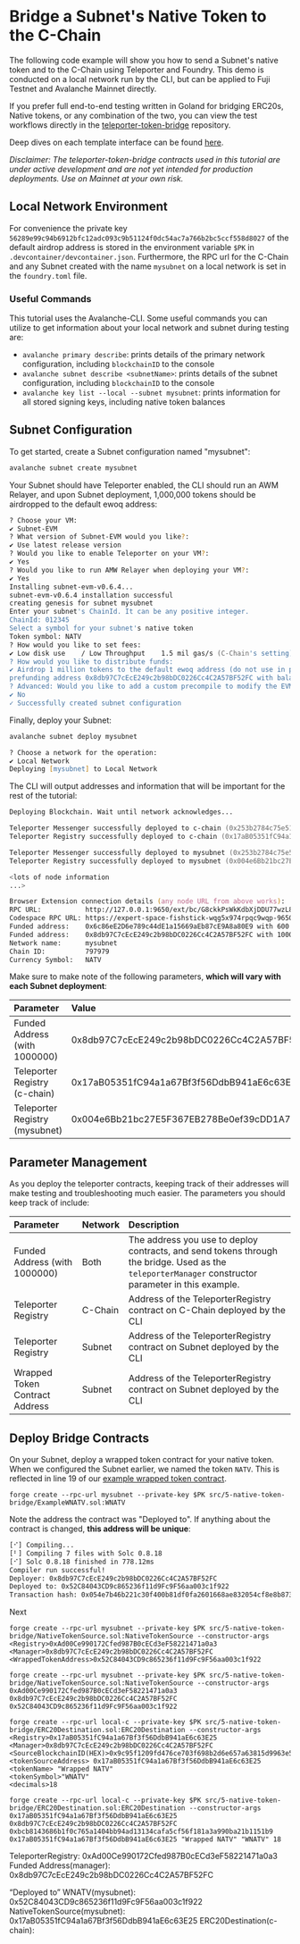 # Bridge a Subnet's Native Token to the C-Chain

The following code example will show you how to send a Subnet's native token and to the C-Chain using Teleporter and Foundry. This demo is conducted on a local network run by the CLI, but can be applied to Fuji Testnet and Avalanche Mainnet directly.

If you prefer full end-to-end testing written in Goland for bridging ERC20s, Native tokens, or any combination of the two, you can view the test workflows directly in the [teleporter-token-bridge](https://github.com/ava-labs/teleporter-token-bridge/tree/main/tests/flows) repository.

Deep dives on each template interface can be found [here](https://github.com/ava-labs/teleporter-token-bridge/blob/main/contracts/README.md).

_Disclaimer: The teleporter-token-bridge contracts used in this tutorial are under active development and are not yet intended for production deployments. Use on Mainnet at your own risk._

## Local Network Environment

For convenience the private key `56289e99c94b6912bfc12adc093c9b51124f0dc54ac7a766b2bc5ccf558d8027` of the default airdrop address is stored in the environment variable `$PK` in `.devcontainer/devcontainer.json`. Furthermore, the RPC url for the C-Chain and any Subnet created with the name `mysubnet` on a local network is set in the `foundry.toml` file.

### Useful Commands

This tutorial uses the Avalanche-CLI. Some useful commands you can utilize to get information about your local network and subnet during testing are:

- `avalanche primary describe`: prints details of the primary network configuration, including `blockchainID` to the console
- `avalanche subnet describe <subnetName>`: prints details of the subnet configuration, including `blockchainID` to the console
- `avalanche key list --local --subnet mysubnet`: prints information for all stored signing keys, including native token balances

## Subnet Configuration

To get started, create a Subnet configuration named "mysubnet":

```zsh
avalanche subnet create mysubnet
```

Your Subnet should have Teleporter enabled, the CLI should run an AWM Relayer, and upon Subnet deployment, 1,000,000 tokens should be airdropped to the default ewoq address:

```zsh
? Choose your VM:
✔ Subnet-EVM
? What version of Subnet-EVM would you like?:
✔ Use latest release version
? Would you like to enable Teleporter on your VM?:
✔ Yes
? Would you like to run AMW Relayer when deploying your VM?:
✔ Yes
Installing subnet-evm-v0.6.4...
subnet-evm-v0.6.4 installation successful
creating genesis for subnet mysubnet
Enter your subnet's ChainId. It can be any positive integer.
ChainId: 012345
Select a symbol for your subnet's native token
Token symbol: NATV
? How would you like to set fees:
✔ Low disk use    / Low Throughput    1.5 mil gas/s (C-Chain's setting)
? How would you like to distribute funds:
✔ Airdrop 1 million tokens to the default ewoq address (do not use in production)
prefunding address 0x8db97C7cEcE249c2b98bDC0226Cc4C2A57BF52FC with balance 1000000000000000000000000
? Advanced: Would you like to add a custom precompile to modify the EVM?:
✔ No
✓ Successfully created subnet configuration
```

Finally, deploy your Subnet:

```zsh
avalanche subnet deploy mysubnet
```

```zsh
? Choose a network for the operation:
✔ Local Network
Deploying [mysubnet] to Local Network
```

The CLI will output addresses and information that will be important for the rest of the tutorial:

```zsh
Deploying Blockchain. Wait until network acknowledges...

Teleporter Messenger successfully deployed to c-chain (0x253b2784c75e510dD0fF1da844684a1aC0aa5fcf)
Teleporter Registry successfully deployed to c-chain (0x17aB05351fC94a1a67Bf3f56DdbB941aE6c63E25)

Teleporter Messenger successfully deployed to mysubnet (0x253b2784c75e510dD0fF1da844684a1aC0aa5fcf)
Teleporter Registry successfully deployed to mysubnet (0x004e6Bb21bc27E5F367EB278Be0ef39cDD1A77F6)

<lots of node information
...>

Browser Extension connection details (any node URL from above works):
RPC URL:           http://127.0.0.1:9650/ext/bc/G8ckkPsWkKdbXjDDU77wzL8sS4w67N2afG6MXKbDmvrQG5R7B/rpc
Codespace RPC URL: https://expert-space-fishstick-wqg5x974rpqc9wqp-9650.app.github.dev/ext/bc/G8ckkPsWkKdbXjDDU77wzL8sS4w67N2afG6MXKbDmvrQG5R7B/rpc
Funded address:    0x6c86eE2D6e789c44dE1a15669aEb87cE9A8a80E9 with 600
Funded address:    0x8db97C7cEcE249c2b98bDC0226Cc4C2A57BF52FC with 1000000 (10^18) - private key: 56289e99c94b6912bfc12adc093c9b51124f0dc54ac7a766b2bc5ccf558d8027
Network name:      mysubnet
Chain ID:          797979
Currency Symbol:   NATV
```

Make sure to make note of the following parameters, **which will vary with each Subnet deployment**:

| Parameter                      | Value                                      |
| :----------------------------- | :----------------------------------------- |
| Funded Address (with 1000000)  | 0x8db97C7cEcE249c2b98bDC0226Cc4C2A57BF52FC |
| Teleporter Registry (c-chain)  | 0x17aB05351fC94a1a67Bf3f56DdbB941aE6c63E25 |
| Teleporter Registry (mysubnet) | 0x004e6Bb21bc27E5F367EB278Be0ef39cDD1A77F6 |

## Parameter Management

As you deploy the teleporter contracts, keeping track of their addresses will make testing and troubleshooting much easier. The parameters you should keep track of include:

| Parameter                      | Network | Description                                                                                                                                         |
| :----------------------------- | :------ | :-------------------------------------------------------------------------------------------------------------------------------------------------- |
| Funded Address (with 1000000)  | Both    | The address you use to deploy contracts, and send tokens through the bridge. Used as the `teleporterManager` constructor parameter in this example. |
| Teleporter Registry            | C-Chain | Address of the TeleporterRegistry contract on C-Chain deployed by the CLI                                                                           |
| Teleporter Registry            | Subnet  | Address of the TeleporterRegistry contract on Subnet deployed by the CLI                                                                            |
| Wrapped Token Contract Address | Subnet  | Address of the TeleporterRegistry contract on Subnet deployed by the CLI                                                                            |

## Deploy Bridge Contracts

On your Subnet, deploy a wrapped token contract for your native token. When we configured the Subnet earlier, we named the token `NATV`. This is reflected in line 19 of our [example wrapped token contract](src/5-native-token-bridge/ExampleWNATV.sol).

```
forge create --rpc-url mysubnet --private-key $PK src/5-native-token-bridge/ExampleWNATV.sol:WNATV
```

Note the address the contract was "Deployed to". If anything about the contract is changed, **this address will be unique**:

```zsh
[⠊] Compiling...
[⠃] Compiling 7 files with Solc 0.8.18
[⠊] Solc 0.8.18 finished in 778.12ms
Compiler run successful!
Deployer: 0x8db97C7cEcE249c2b98bDC0226Cc4C2A57BF52FC
Deployed to: 0x52C84043CD9c865236f11d9Fc9F56aa003c1f922
Transaction hash: 0x054e7b46b221c30f400b81df0fa2601668ae832054cf8e8b873f4ba615fa4115
```

Next

```
forge create --rpc-url mysubnet --private-key $PK src/5-native-token-bridge/NativeTokenSource.sol:NativeTokenSource --constructor-args <Registry>0xAd00Ce990172Cfed987B0cECd3eF58221471a0a3
<Manager>0x8db97C7cEcE249c2b98bDC0226Cc4C2A57BF52FC
<WrappedTokenAddress>0x52C84043CD9c865236f11d9Fc9F56aa003c1f922
```

```
forge create --rpc-url mysubnet --private-key $PK src/5-native-token-bridge/NativeTokenSource.sol:NativeTokenSource --constructor-args 0xAd00Ce990172Cfed987B0cECd3eF58221471a0a3 0x8db97C7cEcE249c2b98bDC0226Cc4C2A57BF52FC 0x52C84043CD9c865236f11d9Fc9F56aa003c1f922
```

```
forge create --rpc-url local-c --private-key $PK src/5-native-token-bridge/ERC20Destination.sol:ERC20Destination --constructor-args
<Registry>0x17aB05351fC94a1a67Bf3f56DdbB941aE6c63E25 <Manager>0x8db97C7cEcE249c2b98bDC0226Cc4C2A57BF52FC <SourceBlockchainID(HEX)>0x9c95f1209fd476ce703f698b2d6e657a63815d9963e50adedb7a5150a33bec4f
<tokenSourceAddress> 0x17aB05351fC94a1a67Bf3f56DdbB941aE6c63E25
<tokenName> "Wrapped NATV"
<tokenSymbol>"WNATV"
<decimals>18
```

```
forge create --rpc-url local-c --private-key $PK src/5-native-token-bridge/ERC20Destination.sol:ERC20Destination --constructor-args 0x17aB05351fC94a1a67Bf3f56DdbB941aE6c63E25 0x8db97C7cEcE249c2b98bDC0226Cc4C2A57BF52FC 0xbcb8143686b1f0c765a1404bb94ad13134cafa5cf56f181a3a990ba21b1151b9 0x17aB05351fC94a1a67Bf3f56DdbB941aE6c63E25 "Wrapped NATV" "WNATV" 18
```

TeleporterRegistry: 0xAd00Ce990172Cfed987B0cECd3eF58221471a0a3
Funded Address(manager): 0x8db97C7cEcE249c2b98bDC0226Cc4C2A57BF52FC

“Deployed to”
WNATV(mysubnet): 0x52C84043CD9c865236f11d9Fc9F56aa003c1f922
NativeTokenSource(mysubnet): 0x17aB05351fC94a1a67Bf3f56DdbB941aE6c63E25
ERC20Destination(c-chain):
